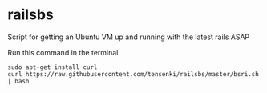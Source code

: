 railsbs
=======

Script for getting an Ubuntu VM up and running with the latest rails ASAP

Run this command in the terminal

    sudo apt-get install curl
    curl https://raw.githubusercontent.com/tensenki/railsbs/master/bsri.sh | bash
